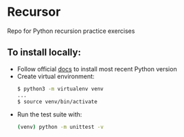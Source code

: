 # Recursor
Repo for Python recursion practice exercises

## To install locally:
- Follow official [docs](https://docs.python-guide.org/starting/install3/osx/) to install most recent Python version
- Create virtual environment:
    ```sh
    $ python3 -m virtualenv venv
    ...
    $ source venv/bin/activate
    ```
- Run the test suite with:
    ```sh
    (venv) python -m unittest -v
    ```
